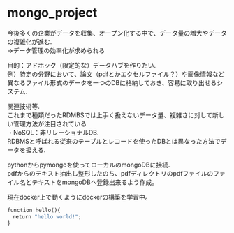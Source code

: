 # mongo_project
今後多くの企業がデータを収集、オープン化する中で、データ量の増大やデータの複雑化が進む.  
→データ管理の効率化が求められる

目的：アドホック（限定的な）データハブを作りたい.  
例）特定の分野において、論文（pdfとかエクセルファイル？）や画像情報など異なるファイル形式のデータを一つのDBに格納しておき、容易に取り出せるシステム.  


関連技術等.  
これまで種類だったRDMBSでは上手く扱えないデータ量、複雑さに対して新しい管理方法が注目されている   
・NoSQL：非リレーショナルDB.  
RDBMSと呼ばれる従来のテーブルとレコードを使ったDBとは異なった方法でデータを扱える.  

pythonからpymongoを使ってローカルのmongoDBに接続.  
pdfからのテキスト抽出し整形したのち、pdfディレクトリのpdfファイルのファイル名とテキストをmongoDBへ登録出来るよう作成。


現在docker上で動くようにdockerの構築を学習中。

```python
function hello(){
　return "hello world!";
}
```
